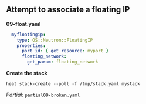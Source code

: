 ## Attempt to associate a floating IP

**09-float.yaml**
~~~ yaml
  myfloatingip:
    type: OS::Neutron::FloatingIP
    properties:
      port_id: { get_resource: myport }
      floating_network:
        get_param: floating_network
~~~

**Create the stack**

~~~
heat stack-create --poll -f /tmp/stack.yaml mystack
~~~

_Partial:_ `partial09-broken.yaml`

<!--
Next let's connect our server by adding a Floating IP Address to it. To this
end, please add the myfloatingip resource to your template.
-->


